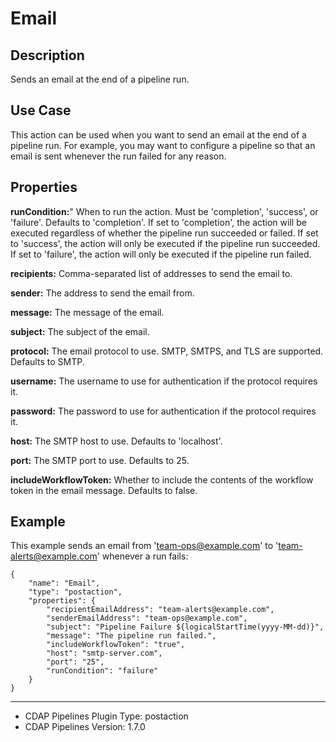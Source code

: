 # Email


Description
-----------
Sends an email at the end of a pipeline run.


Use Case
--------
This action can be used when you want to send an email at the end of a pipeline run.
For example, you may want to configure a pipeline so that an email is sent whenever
the run failed for any reason.


Properties
----------
**runCondition:**" When to run the action. Must be 'completion', 'success', or 'failure'. Defaults to 'completion'.
If set to 'completion', the action will be executed regardless of whether the pipeline run succeeded or failed.
If set to 'success', the action will only be executed if the pipeline run succeeded.
If set to 'failure', the action will only be executed if the pipeline run failed.

**recipients:** Comma-separated list of addresses to send the email to.

**sender:** The address to send the email from.

**message:** The message of the email.

**subject:** The subject of the email.

**protocol:** The email protocol to use. SMTP, SMTPS, and TLS are supported. Defaults to SMTP.

**username:** The username to use for authentication if the protocol requires it.

**password:** The password to use for authentication if the protocol requires it.

**host:** The SMTP host to use. Defaults to 'localhost'.

**port:** The SMTP port to use. Defaults to 25.

**includeWorkflowToken:** Whether to include the contents of the workflow token in the email message. Defaults to false.

Example
-------
This example sends an email from 'team-ops@example.com' to 'team-alerts@example.com' whenever a run fails:

    {
        "name": "Email",
        "type": "postaction",
        "properties": {
            "recipientEmailAddress": "team-alerts@example.com",
            "senderEmailAddress": "team-ops@example.com",
            "subject": "Pipeline Failure ${logicalStartTime(yyyy-MM-dd)}",
            "message": "The pipeline run failed.",
            "includeWorkflowToken": "true",
            "host": "smtp-server.com",
            "port": "25",
            "runCondition": "failure"
        }
    }

---
- CDAP Pipelines Plugin Type: postaction
- CDAP Pipelines Version: 1.7.0
